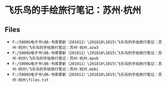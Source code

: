 # 飞乐鸟的手绘旅行笔记：苏州·杭州

## Files

- `F:/5000G电子书\06-书库更新（201911）\201810\1015\飞乐鸟的手绘旅行笔记：苏州·杭州\飞乐鸟的手绘旅行笔记：苏州·杭州.azw3`
- `F:/5000G电子书\06-书库更新（201911）\201810\1015\飞乐鸟的手绘旅行笔记：苏州·杭州\飞乐鸟的手绘旅行笔记：苏州·杭州.epub`
- `F:/5000G电子书\06-书库更新（201911）\201810\1015\飞乐鸟的手绘旅行笔记：苏州·杭州\飞乐鸟的手绘旅行笔记：苏州·杭州.mobi`
- `F:/5000G电子书\06-书库更新（201911）\201810\1015\飞乐鸟的手绘旅行笔记：苏州·杭州\files.txt`
